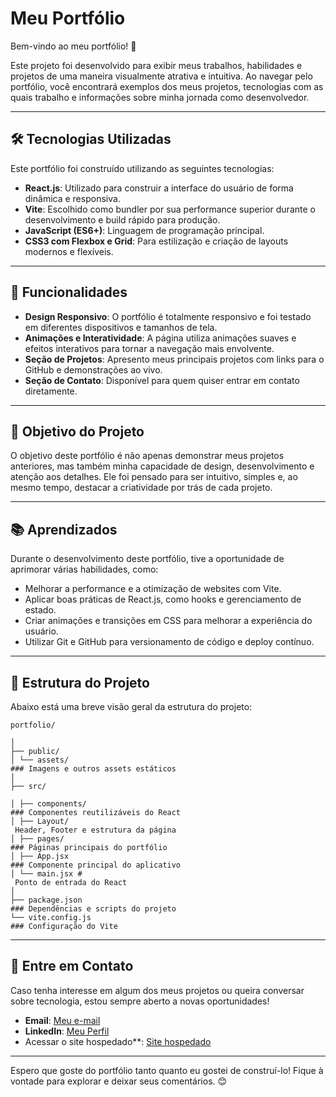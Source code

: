 # Meu Portfólio 

Bem-vindo ao meu portfólio! 🚀

Este projeto foi desenvolvido para exibir meus trabalhos, habilidades e projetos de uma maneira visualmente atrativa e intuitiva. Ao navegar pelo portfólio, você encontrará exemplos dos meus projetos, tecnologias com as quais trabalho e informações sobre minha jornada como desenvolvedor.

---

## 🛠️ Tecnologias Utilizadas

Este portfólio foi construído utilizando as seguintes tecnologias:

- **React.js**: Utilizado para construir a interface do usuário de forma dinâmica e responsiva.
- **Vite**: Escolhido como bundler por sua performance superior durante o desenvolvimento e build rápido para produção.
- **JavaScript (ES6+)**: Linguagem de programação principal.
- **CSS3 com Flexbox e Grid**: Para estilização e criação de layouts modernos e flexíveis.

---

## 🚀 Funcionalidades

- **Design Responsivo**: O portfólio é totalmente responsivo e foi testado em diferentes dispositivos e tamanhos de tela.
- **Animações e Interatividade**: A página utiliza animações suaves e efeitos interativos para tornar a navegação mais envolvente.
- **Seção de Projetos**: Apresento meus principais projetos com links para o GitHub e demonstrações ao vivo.
- **Seção de Contato**: Disponível para quem quiser entrar em contato diretamente.

---

## 🎯 Objetivo do Projeto

O objetivo deste portfólio é não apenas demonstrar meus projetos anteriores, mas também minha capacidade de design, desenvolvimento e atenção aos detalhes. Ele foi pensado para ser intuitivo, simples e, ao mesmo tempo, destacar a criatividade por trás de cada projeto.

---

## 📚 Aprendizados

Durante o desenvolvimento deste portfólio, tive a oportunidade de aprimorar várias habilidades, como:

- Melhorar a performance e a otimização de websites com Vite.
- Aplicar boas práticas de React.js, como hooks e gerenciamento de estado.
- Criar animações e transições em CSS para melhorar a experiência do usuário.
- Utilizar Git e GitHub para versionamento de código e deploy contínuo.

---

## 📄 Estrutura do Projeto

Abaixo está uma breve visão geral da estrutura do projeto:

    portfolio/

    │
    ├── public/
    │ └── assets/ 
    ### Imagens e outros assets estáticos
    │
    ├── src/

    │ ├── components/ 
    ### Componentes reutilizáveis do React
    │ ├── Layout/ 
     Header, Footer e estrutura da página
    │ ├── pages/ 
    ### Páginas principais do portfólio
    │ ├── App.jsx 
    ### Componente principal do aplicativo
    │ └── main.jsx #
     Ponto de entrada do React
    │
    ├── package.json 
    ### Dependências e scripts do projeto
    └── vite.config.js 
    ### Configuração do Vite


---

## 📩 Entre em Contato

Caso tenha interesse em algum dos meus projetos ou queira conversar sobre tecnologia, estou sempre aberto a novas oportunidades!

- **Email**: [Meu e-mail](mailto:elaine.almeida@al.infnet.edu.br)
- **LinkedIn**: [Meu Perfil](www.linkedin.com/in/elaine-soares-ti)
- Acessar o site hospedado**: [Site hospedado](https://elasoares.github.io/portfolio/)

---

Espero que goste do portfólio tanto quanto eu gostei de construí-lo! Fique à vontade para explorar e deixar seus comentários. 😊

